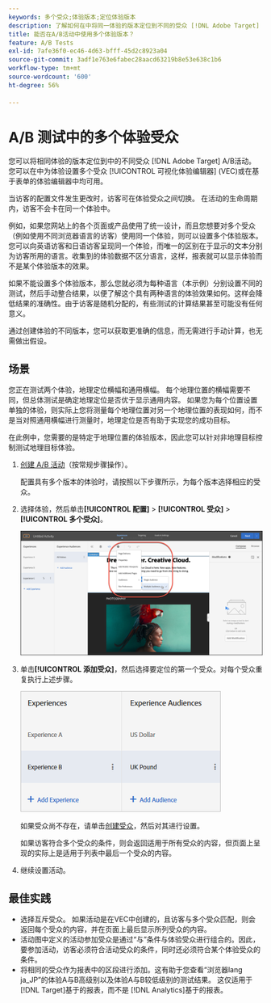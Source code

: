 ```yaml
---
keywords: 多个受众;体验版本;定位体验版本
description: 了解如何在中将同一体验的版本定位到不同的受众 [!DNL Adobe Target] A/B活动。
title: 能否在A/B活动中使用多个体验版本？
feature: A/B Tests
exl-id: 7afe36f0-ec46-4d63-bfff-45d2c8923a04
source-git-commit: 3adf1e763e6fabec28aacd63219b8e53e638c1b6
workflow-type: tm+mt
source-wordcount: '600'
ht-degree: 56%

---
```


# A/B 测试中的多个体验受众

您可以将相同体验的版本定位到中的不同受众 [!DNL Adobe Target] A/B活动。 您可以在中为体验设置多个受众 [!UICONTROL 可视化体验编辑器] (VEC)或在基于表单的体验编辑器中均可用。

当访客的配置文件发生更改时，访客可在体验受众之间切换。 在活动的生命周期内，访客不会卡在同一个体验中。

例如，如果您网站上的各个页面或产品使用了统一设计，而且您想要对多个受众（例如使用不同浏览器语言的访客）使用同一个体验，则可以设置多个体验版本。您可以向英语访客和日语访客呈现同一个体验，而唯一的区别在于显示的文本分别为访客所用的语言。收集到的体验数据不区分语言，这样，报表就可以显示体验而不是某个体验版本的效果。

如果不能设置多个体验版本，那么您就必须为每种语言（本示例）分别设置不同的测试，然后手动整合结果，以便了解这个具有两种语言的体验效果如何。这样会降低结果的准确性。由于访客是随机分配的，有些测试的计算结果甚至可能没有任何意义。

通过创建体验的不同版本，您可以获取更准确的信息，而无需进行手动计算，也无需做出假设。

## 场景

您正在测试两个体验，地理定位横幅和通用横幅。 每个地理位置的横幅需要不同，但总体测试是确定地理定位是否优于显示通用内容。 如果您为每个位置设置单独的体验，则实际上您将测量每个地理位置对另一个地理位置的表现如何，而不是当对照通用横幅进行测量时，地理定位是否有助于实现您的成功目标。

在此例中，您需要的是特定于地理位置的体验版本，因此您可以针对非地理目标控制测试地理目标体验。

1. [创建 A/B 活动](/help/main/c-activities/t-test-ab/t-test-create-ab/test-create-ab.md)（按常规步骤操作）。

   配置具有多个版本的体验时，请按照以下步骤所示，为每个版本选择相应的受众。

1. 选择体验，然后单击&#x200B;**[!UICONTROL 配置]** > **[!UICONTROL 受众]** > **[!UICONTROL 多个受众]**。

   ![“多个受众”选项](/help/main/c-activities/t-test-ab/t-test-create-ab/assets/multiple-audiences-new.png)

1. 单击&#x200B;**[!UICONTROL 添加受众]**，然后选择要定位的第一个受众。对每个受众重复执行上述步骤。

   ![exp-version图像](assets/exp-versions.png)

   如果受众尚不存在，请单击[创建受众](/help/main/c-target/c-audiences/create-audience.md#task_E18BD77A9A8F4ED0AC50569F94556558)，然后对其进行设置。

   如果访客符合多个受众的条件，则会返回适用于所有受众的内容，但页面上呈现的实际上是适用于列表中最后一个受众的内容。

1. 继续设置活动。

## 最佳实践

* 选择互斥受众。 如果活动是在VEC中创建的，且访客与多个受众匹配，则会返回每个受众的内容，并在页面上最后显示所列受众的内容。
* 活动图中定义的活动参加受众是通过“与”条件与体验受众进行组合的。因此，要参加活动，访客必须符合活动受众的条件，同时还必须符合某个体验受众的条件。
* 将相同的受众作为报表中的区段进行添加。这有助于您查看“浏览器lang ja_JP”的体验A与B高级别以及体验A与B较低级别的测试结果。 这仅适用于 [!DNL Target]基于的报表，而不是 [!DNL Analytics]基于的报表。
